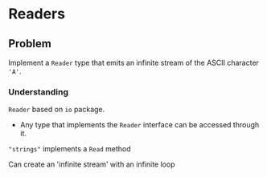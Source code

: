 # Readers

## Problem

Implement a `Reader` type that emits an infinite stream of the ASCII character `'A'`.

### Understanding

`Reader` based on `io` package.
- Any type that implements the `Reader` interface can be accessed through it.

`"strings"` implements a `Read` method

Can create an 'infinite stream' with an infinite loop
